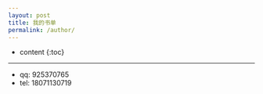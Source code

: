 ```yaml
---
layout: post
title: 我的书单
permalink: /author/
---
```


* content
{:toc}



-----------------------------------------------------------------
+ qq: 925370765 
+ tel: 18071130719
